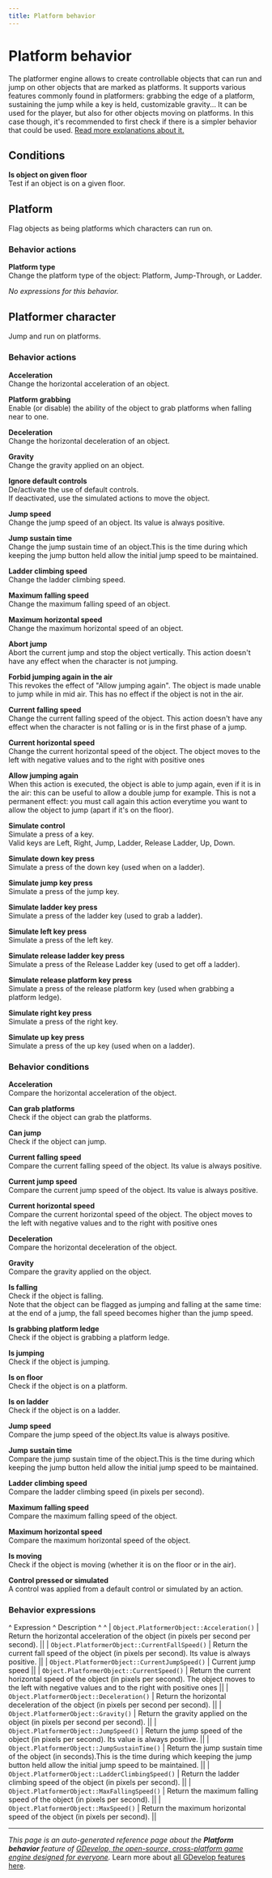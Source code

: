 ```yaml
---
title: Platform behavior
---
```

# Platform behavior

The platformer engine allows to create controllable objects that can run and jump on other objects that are marked as platforms. It supports various features commonly found in platformers: grabbing the edge of a platform, sustaining the jump while a key is held, customizable gravity... It can be used for the player, but also for other objects moving on platforms. In this case though, it's recommended to first check if there is a simpler behavior that could be used. [Read more explanations about it.](https://wiki.gdevelop.io/gdevelop5/behaviors/platformer)

## Conditions

**Is object on given floor**  
Test if an object is on a given floor.



## Platform 

Flag objects as being platforms which characters can run on. 

### Behavior actions

**Platform type**  
Change the platform type of the object: Platform, Jump-Through, or Ladder.

_No expressions for this behavior._


## Platformer character 

Jump and run on platforms. 

### Behavior actions

**Acceleration**  
Change the horizontal acceleration of an object.

**Platform grabbing**  
Enable (or disable) the ability of the object to grab platforms when falling near to one.

**Deceleration**  
Change the horizontal deceleration of an object.

**Gravity**  
Change the gravity applied on an object.

**Ignore default controls**  
De/activate the use of default controls.  
If deactivated, use the simulated actions to move the object.

**Jump speed**  
Change the jump speed of an object. Its value is always positive.

**Jump sustain time**  
Change the jump sustain time of an object.This is the time during which keeping the jump button held allow the initial jump speed to be maintained.

**Ladder climbing speed**  
Change the ladder climbing speed.

**Maximum falling speed**  
Change the maximum falling speed of an object.

**Maximum horizontal speed**  
Change the maximum horizontal speed of an object.

**Abort jump**  
Abort the current jump and stop the object vertically. This action doesn't have any effect when the character is not jumping.

**Forbid jumping again in the air**  
This revokes the effect of "Allow jumping again". The object is made unable to jump while in mid air. This has no effect if the object is not in the air.

**Current falling speed**  
Change the current falling speed of the object. This action doesn't have any effect when the character is not falling or is in the first phase of a jump.

**Current horizontal speed**  
Change the current horizontal speed of the object. The object moves to the left with negative values and to the right with positive ones

**Allow jumping again**  
When this action is executed, the object is able to jump again, even if it is in the air: this can be useful to allow a double jump for example. This is not a permanent effect: you must call again this action everytime you want to allow the object to jump (apart if it's on the floor).

**Simulate control**  
Simulate a press of a key.  
Valid keys are Left, Right, Jump, Ladder, Release Ladder, Up, Down.

**Simulate down key press**  
Simulate a press of the down key (used when on a ladder).

**Simulate jump key press**  
Simulate a press of the jump key.

**Simulate ladder key press**  
Simulate a press of the ladder key (used to grab a ladder).

**Simulate left key press**  
Simulate a press of the left key.

**Simulate release ladder key press**  
Simulate a press of the Release Ladder key (used to get off a ladder).

**Simulate release platform key press**  
Simulate a press of the release platform key (used when grabbing a platform ledge).

**Simulate right key press**  
Simulate a press of the right key.

**Simulate up key press**  
Simulate a press of the up key (used when on a ladder).

### Behavior conditions

**Acceleration**  
Compare the horizontal acceleration of the object.

**Can grab platforms**  
Check if the object can grab the platforms.

**Can jump**  
Check if the object can jump.

**Current falling speed**  
Compare the current falling speed of the object. Its value is always positive.

**Current jump speed**  
Compare the current jump speed of the object. Its value is always positive.

**Current horizontal speed**  
Compare the current horizontal speed of the object. The object moves to the left with negative values and to the right with positive ones

**Deceleration**  
Compare the horizontal deceleration of the object.

**Gravity**  
Compare the gravity applied on the object.

**Is falling**  
Check if the object is falling.  
Note that the object can be flagged as jumping and falling at the same time: at the end of a jump, the fall speed becomes higher than the jump speed.

**Is grabbing platform ledge**  
Check if the object is grabbing a platform ledge.

**Is jumping**  
Check if the object is jumping.

**Is on floor**  
Check if the object is on a platform.

**Is on ladder**  
Check if the object is on a ladder.

**Jump speed**  
Compare the jump speed of the object.Its value is always positive.

**Jump sustain time**  
Compare the jump sustain time of the object.This is the time during which keeping the jump button held allow the initial jump speed to be maintained.

**Ladder climbing speed**  
Compare the ladder climbing speed (in pixels per second).

**Maximum falling speed**  
Compare the maximum falling speed of the object.

**Maximum horizontal speed**  
Compare the maximum horizontal speed of the object.

**Is moving**  
Check if the object is moving (whether it is on the floor or in the air).

**Control pressed or simulated**  
A control was applied from a default control or simulated by an action.

### Behavior expressions

^ Expression ^ Description ^  ^
| `Object.PlatformerObject::Acceleration()` | Return the horizontal acceleration of the object (in pixels per second per second). ||
| `Object.PlatformerObject::CurrentFallSpeed()` | Return the current fall speed of the object (in pixels per second). Its value is always positive. ||
| `Object.PlatformerObject::CurrentJumpSpeed()` | Current jump speed ||
| `Object.PlatformerObject::CurrentSpeed()` | Return the current horizontal speed of the object (in pixels per second). The object moves to the left with negative values and to the right with positive ones ||
| `Object.PlatformerObject::Deceleration()` | Return the horizontal deceleration of the object (in pixels per second per second). ||
| `Object.PlatformerObject::Gravity()` | Return the gravity applied on the object (in pixels per second per second). ||
| `Object.PlatformerObject::JumpSpeed()` | Return the jump speed of the object (in pixels per second). Its value is always positive. ||
| `Object.PlatformerObject::JumpSustainTime()` | Return the jump sustain time of the object (in seconds).This is the time during which keeping the jump button held allow the initial jump speed to be maintained. ||
| `Object.PlatformerObject::LadderClimbingSpeed()` | Return the ladder climbing speed of the object (in pixels per second). ||
| `Object.PlatformerObject::MaxFallingSpeed()` | Return the maximum falling speed of the object (in pixels per second). ||
| `Object.PlatformerObject::MaxSpeed()` | Return the maximum horizontal speed of the object (in pixels per second). ||

---
*This page is an auto-generated reference page about the **Platform behavior** feature of [GDevelop, the open-source, cross-platform game engine designed for everyone](https://gdevelop.io/).* Learn more about [all GDevelop features here](/gdevelop5/all-features).
